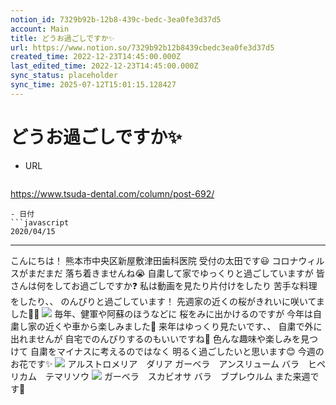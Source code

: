 ```yaml
---
notion_id: 7329b92b-12b8-439c-bedc-3ea0fe3d37d5
account: Main
title: どうお過ごしですか✨
url: https://www.notion.so/7329b92b12b8439cbedc3ea0fe3d37d5
created_time: 2022-12-23T14:45:00.000Z
last_edited_time: 2022-12-23T14:45:00.000Z
sync_status: placeholder
sync_time: 2025-07-12T15:01:15.128427
---
```

# どうお過ごしですか✨

- URL
  ```javascript
https://www.tsuda-dental.com/column/post-692/
  ```
- 日付
  ```javascript
2020/04/15
  ```
---
こんにちは！
熊本市中央区新屋敷津田歯科医院
受付の太田です😃
コロナウィルスがまだまだ
落ち着きませんね😭
自粛して家でゆっくりと過ごしていますが
皆さんは何をしてお過ごしですか❓
私は動画を見たり片付けをしたり
苦手な料理をしたり、、
のんびりと過ごしています！
先週家の近くの桜がきれいに咲いてました🌸🌸
![](https://www.tsuda-dental.com/column/_data/contribute/images/692_1_18.jpeg)
毎年、健軍や阿蘇のほうなどに
桜をみに出かけるのですが
今年は自粛し家の近くや車から楽しみました🤩
来年はゆっくり見たいです、、
自粛で外に出れませんが
自宅でのんびりするのもいいですね🌟
色んな趣味や楽しみを見つけて
自粛をマイナスに考えるのではなく
明るく過ごしたいと思います😊
今週のお花です✨
![](https://www.tsuda-dental.com/column/_data/contribute/images/692_1_19.jpg)
アルストロメリア　ダリア
ガーベラ　アンスリューム
バラ　ヒペリカム　テマリソウ
![](https://www.tsuda-dental.com/column/_data/contribute/images/692_1_20.jpg)
ガーベラ　スカビオサ
バラ　ブプレウルム
また来週です🌈